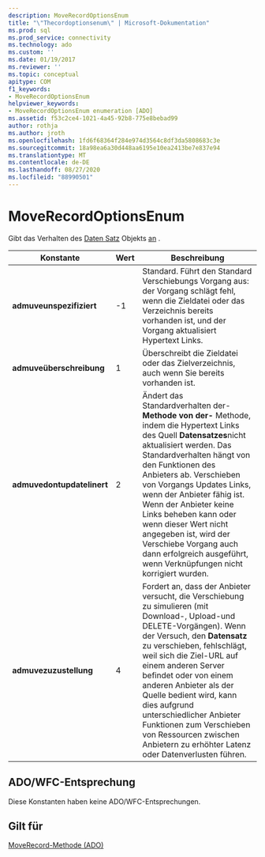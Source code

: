 ```yaml
---
description: MoveRecordOptionsEnum
title: "\"Thecordoptionsenum\" | Microsoft-Dokumentation"
ms.prod: sql
ms.prod_service: connectivity
ms.technology: ado
ms.custom: ''
ms.date: 01/19/2017
ms.reviewer: ''
ms.topic: conceptual
apitype: COM
f1_keywords:
- MoveRecordOptionsEnum
helpviewer_keywords:
- MoveRecordOptionsEnum enumeration [ADO]
ms.assetid: f53c2ce4-1021-4a45-92b8-775e8bebad99
author: rothja
ms.author: jroth
ms.openlocfilehash: 1fd6f68364f284e974d3564c8df3da5808683c3e
ms.sourcegitcommit: 18a98ea6a30d448aa6195e10ea2413be7e837e94
ms.translationtype: MT
ms.contentlocale: de-DE
ms.lasthandoff: 08/27/2020
ms.locfileid: "88990501"
---
```

# <a name="moverecordoptionsenum"></a>MoveRecordOptionsEnum
Gibt das Verhalten des [Daten Satz](./record-object-ado.md) Objekts [an](./moverecord-method-ado.md) .  
  
|Konstante|Wert|Beschreibung|  
|--------------|-----------|-----------------|  
|**admuveunspezifiziert**|-1|Standard. Führt den Standard Verschiebungs Vorgang aus: der Vorgang schlägt fehl, wenn die Zieldatei oder das Verzeichnis bereits vorhanden ist, und der Vorgang aktualisiert Hypertext Links.|  
|**admuveüberschreibung**|1|Überschreibt die Zieldatei oder das Zielverzeichnis, auch wenn Sie bereits vorhanden ist.|  
|**admuvedontupdatelinert**|2|Ändert das Standardverhalten der- **Methode von der-** Methode, indem die Hypertext Links des Quell **Datensatzes**nicht aktualisiert werden. Das Standardverhalten hängt von den Funktionen des Anbieters ab. Verschieben von Vorgangs Updates Links, wenn der Anbieter fähig ist. Wenn der Anbieter keine Links beheben kann oder wenn dieser Wert nicht angegeben ist, wird der Verschiebe Vorgang auch dann erfolgreich ausgeführt, wenn Verknüpfungen nicht korrigiert wurden.|  
|**admuvezuzustellung**|4|Fordert an, dass der Anbieter versucht, die Verschiebung zu simulieren (mit Download-, Upload-und DELETE-Vorgängen). Wenn der Versuch, den **Datensatz** zu verschieben, fehlschlägt, weil sich die Ziel-URL auf einem anderen Server befindet oder von einem anderen Anbieter als der Quelle bedient wird, kann dies aufgrund unterschiedlicher Anbieter Funktionen zum Verschieben von Ressourcen zwischen Anbietern zu erhöhter Latenz oder Datenverlusten führen.|  
  
## <a name="adowfc-equivalent"></a>ADO/WFC-Entsprechung  
 Diese Konstanten haben keine ADO/WFC-Entsprechungen.  
  
## <a name="applies-to"></a>Gilt für  
 [MoveRecord-Methode (ADO)](./moverecord-method-ado.md)